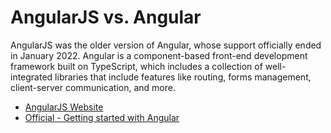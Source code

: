 # AngularJS vs. Angular

AngularJS was the older version of Angular, whose support officially ended in January 2022. Angular is a component-based front-end development framework built on TypeScript, which includes a collection of well-integrated libraries that include features like routing, forms management, client-server communication, and more.

- [AngularJS Website](https://angularjs.org/)
- [Official - Getting started with Angular](https://angular.io/start)